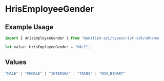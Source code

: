 # HrisEmployeeGender

## Example Usage

```typescript
import { HrisEmployeeGender } from "@unified-api/typescript-sdk/sdk/models/shared";

let value: HrisEmployeeGender = "MALE";
```

## Values

```typescript
"MALE" | "FEMALE" | "INTERSEX" | "TRANS" | "NON_BINARY"
```